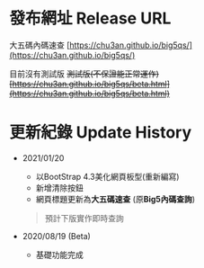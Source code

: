 # 發布網址 Release URL
大五碼內碼速查
[https://chu3an.github.io/big5qs/](https://chu3an.github.io/big5qs/)

目前沒有測試版 ~~測試版(不保證能正常運作)
[https://chu3an.github.io/big5qs/beta.html](https://chu3an.github.io/big5qs/beta.html)~~


# 更新紀錄 Update History

* 2021/01/20
    * 以BootStrap 4.3美化網頁板型(重新編寫)
    * 新增清除按鈕
    * 網頁標題更新為**大五碼速查** (原**Big5內碼查詢**)
    > 預計下版實作即時查詢

* 2020/08/19 (Beta)
    * 基礎功能完成